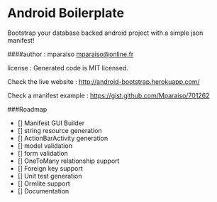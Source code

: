 Android Boilerplate
===================

Bootstrap your database backed android project with a simple json manifest!

####author : mparaiso mparaiso@online.fr

license : Generated code is MIT licensed.

Check the live website : http://android-bootstrap.herokuapp.com/

Check a manifest example : https://gist.github.com/Mparaiso/701262

###Roadmap

- [] Manifest GUI Builder
- [] string resource generation
- [] ActionBarActivity generation
- [] model validation
- [] form validation
- [] OneToMany relationship support
- [] Foreign key support
- [] Unit test generation
- [] Ormlite support
- [] Documentation

